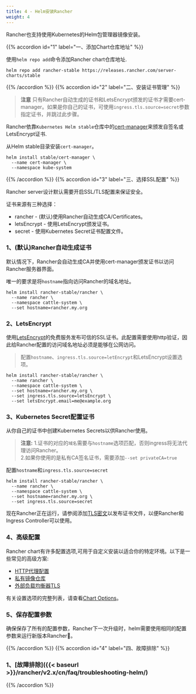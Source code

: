 ```yaml
---
title: 4 - Helm安装Rancher
weight: 4
---
```


Rancher也支持使用Kubernetes的Helm包管理器镜像安装。

{{% accordion id="1" label="一、添加Chart仓库地址" %}}

使用`helm repo add`命令添加Rancher chart仓库地址.

```
helm repo add rancher-stable https://releases.rancher.com/server-charts/stable
```

{{% /accordion %}}
{{% accordion id="2" label="二、安装证书管理" %}}

>**注意** 只有Rancher自动生成的证书和LetsEncrypt颁发的证书才需要cert-manager。如果是你自己的证书，可使用`ingress.tls.source=secret`参数指定证书，并跳过此步骤。

Rancher依靠`Kubernetes Helm stable`仓库中的[cert-manager](https://github.com/kubernetes/charts/tree/master/stable/cert-manager)来颁发自签名或LetsEncrypt证书.

从Helm stable目录安装`cert-manager`。

```
helm install stable/cert-manager \
  --name cert-manager \
  --namespace kube-system
```

{{% /accordion %}}
{{% accordion id="3" label="三、选择SSL配置" %}}

Rancher server设计默认需要开启SSL/TLS配置来保证安全。

证书来源有三种选择：

- rancher - (默认)使用Rancher自动生成CA/Certificates。
- letsEncrypt - 使用LetsEncrypt颁发证书。
- secret - 使用Kubernetes Secret证书配置文件。

### 1、(默认)Rancher自动生成证书

默认情况下，Rancher会自动生成CA并使用cert-manager颁发证书以访问Rancher服务器界面。

唯一的要求是将`hostname`指向访问Rancher的域名地址。

```
helm install rancher-stable/rancher \
  --name rancher \
  --namespace cattle-system \
  --set hostname=rancher.my.org
```

### 2、LetsEncrypt

使用[LetsEncrypt](https://letsencrypt.org/)的免费服务发布可信的SSL证书。此配置需要使用http验证，因此给Rancher配置的访问域名地址必须是能够在公网访问。

>配置`hostname`、`ingress.tls.source=letEncrypt`和LetsEncrypt设置选项。

```
helm install rancher-stable/rancher \
  --name rancher \
  --namespace cattle-system \
  --set hostname=rancher.my.org \
  --set ingress.tls.source=letsEncrypt \
  --set letsEncrypt.email=me@example.org
```

### 3、Kubernetes Secret配置证书

从你自己的证书中创建Kubernetes Secrets以供Rancher使用。

>**注意:** 1.证书的对应的`域名`需要与`hostname`选项匹配，否则ingress将无法代理访问Rancher。\
>2.如果你使用的是私有CA签名证书，需要添加`--set privateCA=true`

配置`hostname`和`ingress.tls.source=secret`

```
helm install rancher-stable/rancher \
  --name rancher \
  --namespace cattle-system \
  --set hostname=rancher.my.org \
  --set ingress.tls.source=secret
```

现在Rancher正在运行，请参阅添加[TLS密文](./tls-secrets)以发布证书文件，以便Rancher和Ingress Controller可以使用。

### 4、高级配置

Rancher chart有许多配置选项,可用于自定义安装以适合你的特定环境。以下是一些常见的高级方案:

- [HTTP代理配置](./chart-options/#http-proxy)
- [私有镜像仓库](./chart-options/#private-registry)
- [外部负载均衡器TLS](./chart-options/#external-tls-termination)

有关设置选项的完整列表，请查看[Chart Options](./chart-options/)。

### 5、保存配置参数

确保保存了所有的配置参数，Rancher下一次升级时，helm需要使用相同的配置参数来运行新版本Rancher。

{{% /accordion %}}
{{% accordion id="4" label="四、故障排除" %}}

### 1、[故障排除]({{< baseurl >}}/rancher/v2.x/cn/faq/troubleshooting-helm/)

{{% /accordion %}}
